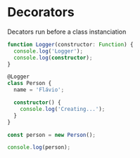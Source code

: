# Decorators

Decators run before a class instanciation

```ts
function Logger(constructor: Function) {
  console.log('Logger');
  console.log(constructor);
}

@Logger
class Person {
  name = 'Flávio';

  constructor() {
    console.log('Creating...');
  }
}

const person = new Person();

console.log(person);
```
